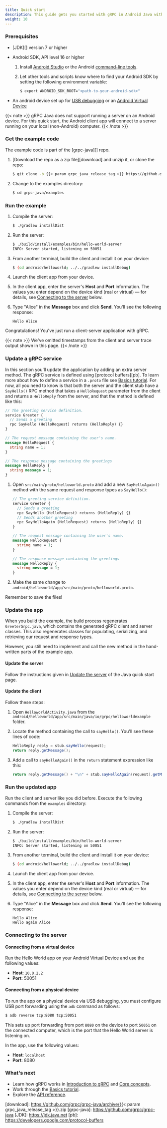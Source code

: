 ```yaml
---
title: Quick start
description: This guide gets you started with gRPC in Android Java with a simple working example.
weight: 10
---
```


### Prerequisites

- [JDK][] version 7 or higher
- Android SDK, API level 16 or higher

   1. Install [Android Studio][] or the Android [command-line tools][].

      [Android Studio]: https://developer.android.com/studio/index.html#downloads
      [command-line tools]: https://developer.android.com/studio/index.html#command-tools

   2. Let other tools and scripts know where to find your Android SDK by setting
      the following environment variable:

      ```sh
      $ export ANDROID_SDK_ROOT="<path-to-your-android-sdk>"
      ```

- An android device set up for [USB debugging][] or an
  [Android Virtual Device][]

[Android Virtual Device]: https://developer.android.com/studio/run/managing-avds.html
[USB debugging]: https://developer.android.com/studio/command-line/adb.html#Enabling

{{< note >}}
  gRPC Java does not support running a server on an Android device. For this
  quick start, the Android client app will connect to a server running on your
  local (non-Android) computer.
{{< /note >}}

### Get the example code

The example code is part of the [grpc-java][] repo.

 1. [Download the repo as a zip file][download] and unzip it, or clone
    the repo:

    ```sh
    $ git clone -b {{< param grpc_java_release_tag >}} https://github.com/grpc/grpc-java
    ```

 2. Change to the examples directory:

    ```sh
    $ cd grpc-java/examples
    ```

### Run the example

 1. Compile the server:

    ```sh
    $ ./gradlew installDist
    ```

 2. Run the server:

    ```sh
    $ ./build/install/examples/bin/hello-world-server
    INFO: Server started, listening on 50051
    ```

 3. From another terminal, build the client and install it on your device:

    ```sh
    $ (cd android/helloworld; ../../gradlew installDebug)
    ```

 4. Launch the client app from your device.

 5. In the client app, enter the server's **Host** and **Port** information. The
    values you enter depend on the device kind (real or virtual) &mdash; for
    details, see [Connecting to the server](#connecting-to-the-server) below.

 6. Type "Alice" in the **Message** box and click **Send**. You'll see the
    following response:

    ```nocode
    Hello Alice
    ```

Congratulations! You've just run a client-server application with gRPC.

{{< note >}}
  We've omitted timestamps from the client and server trace output shown in this
  page.
{{< /note >}}

### Update a gRPC service

In this section you'll update the application by adding an extra server method.
The gRPC service is defined using [protocol buffers][pb]. To learn more about
how to define a service in a `.proto` file see [Basics tutorial][]. For now, all
you need to know is that both the server and the client stub have a `SayHello()`
RPC method that takes a `HelloRequest` parameter from the client and returns a
`HelloReply` from the server, and that the method is defined like this:

```protobuf
// The greeting service definition.
service Greeter {
  // Sends a greeting
  rpc SayHello (HelloRequest) returns (HelloReply) {}
}

// The request message containing the user's name.
message HelloRequest {
  string name = 1;
}

// The response message containing the greetings
message HelloReply {
  string message = 1;
}
```

 1. Open `src/main/proto/helloworld.proto` and add a new `SayHelloAgain()`
    method with the same request and response types as `SayHello()`:

    ```protobuf
    // The greeting service definition.
    service Greeter {
      // Sends a greeting
      rpc SayHello (HelloRequest) returns (HelloReply) {}
      // Sends another greeting
      rpc SayHelloAgain (HelloRequest) returns (HelloReply) {}
    }

    // The request message containing the user's name.
    message HelloRequest {
      string name = 1;
    }

    // The response message containing the greetings
    message HelloReply {
      string message = 1;
    }
    ```

 2. Make the same change to
    `android/helloworld/app/src/main/proto/helloworld.proto`.

Remember to save the files!

### Update the app

When you build the example, the build process regenerates `GreeterGrpc.java`,
which contains the generated gRPC client and server classes. This also
regenerates classes for populating, serializing, and retrieving our request and
response types.

However, you still need to implement and call the new method in the
hand-written parts of the example app.

#### Update the server

Follow the instructions given in [Update the
server](/docs/quickstart/java/#update-the-server) of the Java quick start page.

#### Update the client

Follow these steps:

 1. Open `HelloworldActivity.java` from the
    `android/helloworld/app/src/main/java/io/grpc/helloworldexample` folder.

 2. Locate the method containing the call to `sayHello()`. You'll see these
    lines of code:

    ```java
    HelloReply reply = stub.sayHello(request);
    return reply.getMessage();
    ```

 3. Add a call to `sayHelloAgain()` in the `return` statement expression like
    this:

    ```java
    return reply.getMessage() + "\n" + stub.sayHelloAgain(request).getMessage();
    ```

### Run the updated app

Run the client and server like you did before. Execute the following commands
from the `examples` directory:

 1. Compile the server:

    ```sh
    $ ./gradlew installDist
    ```

 2. Run the server:

    ```sh
    $ ./build/install/examples/bin/hello-world-server
    INFO: Server started, listening on 50051
    ```

 3. From another terminal, build the client and install it on your device:

    ```sh
    $ (cd android/helloworld; ../../gradlew installDebug)
    ```

 4. Launch the client app from your device.

 5. In the client app, enter the server's **Host** and **Port** information. The
    values you enter depend on the device kind (real or virtual)  &mdash; for
    details, see [Connecting to the server](#connecting-to-the-server) below.

 6. Type "Alice" in the **Message** box and click **Send**. You'll see the
    following response:

    ```nocode
    Hello Alice
    Hello again Alice
    ```

### Connecting to the server

#### Connecting from a virtual device

Run the Hello World app on your Android Virtual Device and use the following
values:

- **Host**: `10.0.2.2`
- **Port**: 50051

#### Connecting from a physical device

To run the app on a physical device via USB debugging, you must configure USB
port forwarding using the `adb` command as follows:

```sh
$ adb reverse tcp:8080 tcp:50051
```

This sets up port forwarding from port `8080` on the device to port `50051` on
the connected computer, which is the port that the Hello World server is
listening on.

In the app, use the following values:

- **Host**: `localhost`
- **Port**: 8080

### What's next

- Learn how gRPC works in [Introduction to gRPC](/docs/what-is-grpc/introduction/)
  and [Core concepts](/docs/what-is-grpc/core-concepts/).
- Work through the [Basics tutorial][].
- Explore the [API reference](../api).

[Basics tutorial]: /docs/languages/android/basics/
[download]: https://github.com/grpc/grpc-java/archive/{{< param grpc_java_release_tag >}}.zip
[grpc-java]: https://github.com/grpc/grpc-java
[JDK]: https://jdk.java.net
[pb]: https://developers.google.com/protocol-buffers
